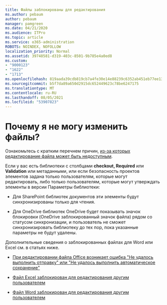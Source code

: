 ```yaml
---
title: Файлы заблокированы для редактирования
ms.author: pebaum
author: pebaum
manager: pamgreen
ms.date: 04/21/2020
ms.audience: ITPro
ms.topic: article
ms.service: o365-administration
ROBOTS: NOINDEX, NOFOLLOW
localization_priority: Normal
ms.assetid: 39748581-d319-403c-8501-9b785e4a0ed8
ms.custom:
- "9000123"
- "1622"
- "1713"
ms.openlocfilehash: 819aada39cdb819cb7a4fe30e14e88239c6352ab451eb77ee135307d5dd1cfcd
ms.sourcegitcommit: b5f7da89a650d2915dc652449623c78be6247175
ms.translationtype: MT
ms.contentlocale: ru-RU
ms.lasthandoff: 08/05/2021
ms.locfileid: "53907823"
---
```

# <a name="why-cant-i-edit-files"></a>Почему я не могу изменить файлы?

Ознакомьтесь с кратким перечнем причин, [из-за которых редактирование файла может быть недоступным](https://support.office.com/article/why-can-t-i-edit-this-file-97315f48-aa5e-49d3-a4ae-a14b73daf87b).

Если у вас есть библиотеки с столбцами **checkout, Required**  или **Validation** или  метаданными, или  если безопасность проектов элементов задана только пользователям, которые могут редактировать, либо только пользователям, которые могут утверждать элементы в версии Параметры библиотеки:

- Для SharePoint библиотек документов эти элементы будут синхронизированы только для чтения.

- Для OneDrive библиотек OneDrive будет показывать значок блокировки (OneDrive заблокированный значок файла) рядом со статусом синхронизации, и пользователь не сможет синхронизировать библиотеку до тех пор, пока указанные параметры не будут удалены. 

Дополнительные сведения о заблокированных файлах для Word или Excel см. в статьях ниже.

- [При редактировании файла Office возникает ошибка "Не удалось выполнить отправку" или "Не удалось выполнить автоматическое сохранение"](https://support.office.com/article/i-got-an-upload-failed-or-couldn-t-save-automatically-error-while-editing-an-office-file-93a14d34-88e3-4a91-9eef-58cc541d31f8)

- [Файл Excel заблокирован для редактирования другим пользователем](https://support.office.com/article/Excel-file-is-locked-for-editing-by-another-user-6fa93887-2c2c-45f0-abcc-31b04aed68b3)

- [Файл Word заблокирован для редактирования другим пользователем](https://support.microsoft.com/help/313472/the-document-is-locked-for-editing-by-another-user-error-message-when)

